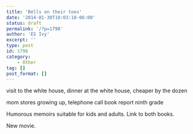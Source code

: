 ```yaml
---
title: 'Bells on their toes'
date: '2014-01-30T18:03:18-06:00'
status: draft
permalink: '/?p=1798'
author: 'ES Ivy'
excerpt: ''
type: post
id: 1798
category:
    - Other
tag: []
post_format: []
---
```

visit to the white house, dinner at the white house, cheaper by the dozen

mom stores growing up, telephone call book report ninth grade

Humorous memoirs suitable for kids and adults. Link to both books.

New movie.